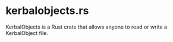 # kerbalobjects.rs
KerbalObjects is a Rust crate that allows anyone to read or write a KerbalObject file.
